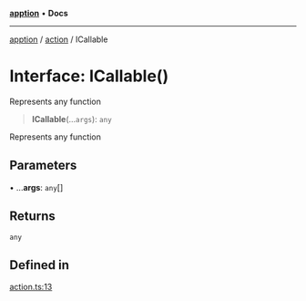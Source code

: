 [**apption**](../../README.md) • **Docs**

***

[apption](../../modules.md) / [action](../README.md) / ICallable

# Interface: ICallable()

Represents any function

> **ICallable**(...`args`): `any`

Represents any function

## Parameters

• ...**args**: `any`[]

## Returns

`any`

## Defined in

[action.ts:13](https://github.com/mksunny1/apption/blob/db22d834b74a7e66a6f9b8ca626095b91c5a8508/src/action.ts#L13)
